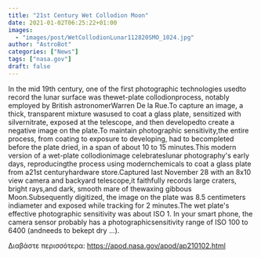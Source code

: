 ```yaml
---
title: "21st Century Wet Collodion Moon"
date: 2021-01-02T06:25:22+01:00
images:
  - "images/post/WetCollodionLunar112820SMO_1024.jpg"
author: "AstroBot"
categories: ["News"]
tags: ["nasa.gov"]
draft: false
---
```


In the mid 19th century, one of the first photographic technologies usedto record the lunar surface was thewet-plate collodionprocess, notably employed by British astronomerWarren De la Rue.To capture an image, a thick, transparent mixture wasused to coat a glass plate, sensitized with silvernitrate, exposed at the telescope, and then developedto create a negative image on the plate.To maintain photographic sensitivity,the entire process, from coating to exposure to developing, had to becompleted before the plate dried, in a span of about 10 to 15 minutes.This modern version of a wet-plate collodionimage celebrateslunar photography's early days, reproducingthe process using modernchemicals to coat a glass plate from a21st centuryhardware store.Captured last November 28 with an 8x10 view camera and backyard telescope,it faithfully records large craters, bright rays,and dark, smooth mare of thewaxing gibbous Moon.Subsequently digitized, the image on the plate was 8.5 centimeters indiameter and exposed while tracking for 2 minutes.The wet plate's effective photographic sensitivity was about ISO 1. In your smart phone, the camera sensor probably has a photographicsensitivity range of ISO 100 to 6400 (andneeds to bekept dry ...).

Διαβάστε περισσότερα: https://apod.nasa.gov/apod/ap210102.html
